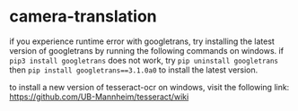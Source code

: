# camera-translation

if you experience runtime error with googletrans, try installing the latest version of googletrans by running the following commands on windows.
if `pip3 install googletrans` does not work,
try `pip uninstall googletrans`
then `pip install googletrans==3.1.0a0`
to install the latest version.

to install a new version of tesseract-ocr on windows, visit the following link:
https://github.com/UB-Mannheim/tesseract/wiki
